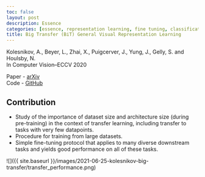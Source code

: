 ```yaml
---
toc: false
layout: post
description: Essence
categories: [essence, representation learning, fine tuning, classification, eccv]
title: Big Transfer (BiT) General Visual Representation Learning
---
```


Kolesnikov, A., Beyer, L., Zhai, X., Puigcerver, J., Yung, J., Gelly, S. and Houlsby, N.  
In Computer Vision–ECCV 2020

Paper - [arXiv](https://arxiv.org/abs/1912.11370)  
Code - [GitHub](https://github.com/google-research/big_transfer)


## Contribution
- Study of the importance of dataset size and architecture size (during pre-training) in the context of transfer learning,
including transfer to tasks with very few datapoints.
- Procedure for training from large datasets.
- Simple fine-tuning protocol that applies to many diverse downstream tasks and yields good performance on all of these tasks.

![]({{ site.baseurl }}/images/2021-06-25-kolesnikov-big-transfer/transfer_performance.png)